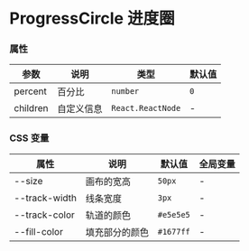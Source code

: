 # ProgressCircle 进度圈

<code src="./demos/index.tsx"></code>

### 属性

| 参数     | 说明       | 类型              | 默认值 |
| -------- | ---------- | ----------------- | ------ |
| percent  | 百分比     | `number`          | `0`    |
| children | 自定义信息 | `React.ReactNode` | -      |

### CSS 变量

| 属性          | 说明           | 默认值    | 全局变量 |
| ------------- | -------------- | --------- | -------- |
| --size        | 画布的宽高     | `50px`    | -        |
| --track-width | 线条宽度       | `3px`     | -        |
| --track-color | 轨道的颜色     | `#e5e5e5` | -        |
| --fill-color  | 填充部分的颜色 | `#1677ff` | -        |
